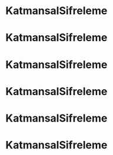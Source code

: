 # KatmansalSifreleme
# KatmansalSifreleme
# KatmansalSifreleme
# KatmansalSifreleme
# KatmansalSifreleme
# KatmansalSifreleme
